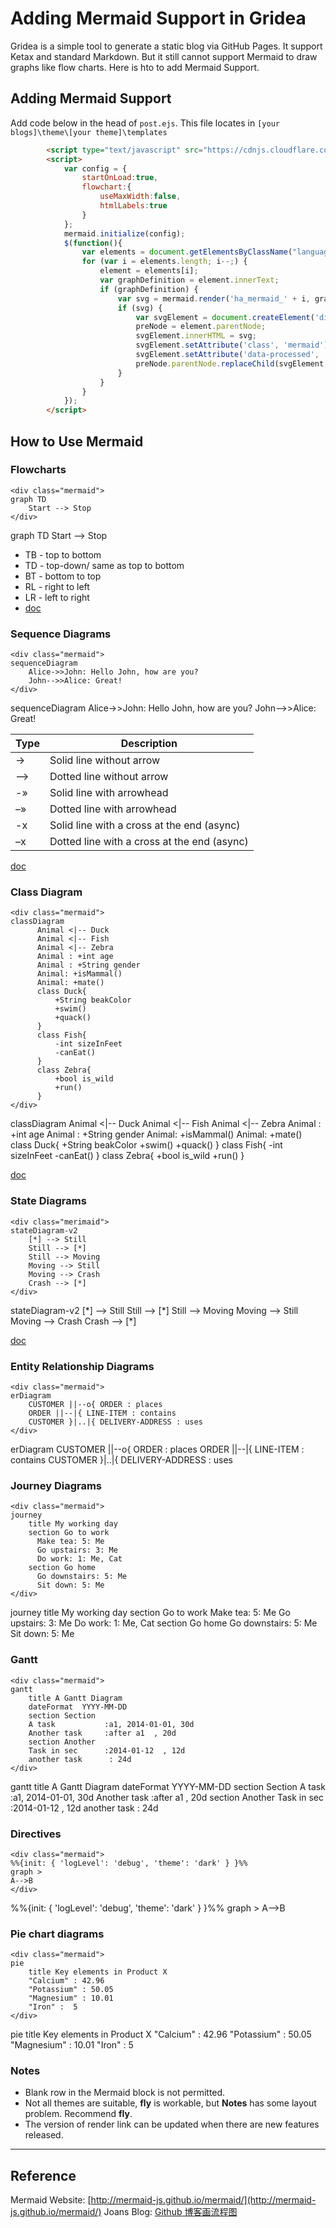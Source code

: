# Adding Mermaid Support in Gridea


Gridea is a simple tool to generate a static blog via GitHub Pages. It support Ketax and standard Markdown. But it still cannot support Mermaid to draw graphs like flow charts. Here is hto to add Mermaid Support. 

<!-- more -->

## Adding Mermaid Support

Add code below in the head of `post.ejs`. This file locates in `[your blogs]\theme\[your theme]\templates`

```html
        <script type="text/javascript" src="https://cdnjs.cloudflare.com/ajax/libs/mermaid/8.8.0/mermaid.min.js"></script>
        <script>
            var config = {
                startOnLoad:true,
                flowchart:{
                    useMaxWidth:false,
                    htmlLabels:true
                }
            };
            mermaid.initialize(config);
            $(function(){
                var elements = document.getElementsByClassName("language-mermaid");
                for (var i = elements.length; i--;) {
                    element = elements[i];
                    var graphDefinition = element.innerText;
                    if (graphDefinition) {
                        var svg = mermaid.render('ha_mermaid_' + i, graphDefinition, function(svg){});
                        if (svg) {
                            var svgElement = document.createElement('div');
                            preNode = element.parentNode;
                            svgElement.innerHTML = svg;
                            svgElement.setAttribute('class', 'mermaid');
                            svgElement.setAttribute('data-processed', 'true');
                            preNode.parentNode.replaceChild(svgElement, preNode);
                        }
                    }
                }
            });
        </script>
```

## How to Use Mermaid

### Flowcharts

```
<div class="mermaid">
graph TD
    Start --> Stop
</div>
```

<div class="mermaid">
graph TD
    Start --> Stop
</div>


* TB - top to bottom
* TD - top-down/ same as top to bottom
* BT - bottom to top
* RL - right to left
* LR - left to right
* [doc](http://mermaid-js.github.io/mermaid/diagrams-and-syntax-and-examples/flowchart.html)

### Sequence Diagrams

```
<div class="mermaid">
sequenceDiagram
    Alice->>John: Hello John, how are you?
    John-->>Alice: Great!
</div>
```

<div class="mermaid">
sequenceDiagram
    Alice->>John: Hello John, how are you?
    John-->>Alice: Great!
</div>

Type |	Description
-|-
-> 	|Solid line without arrow
–> 	|Dotted line without arrow
-» 	|Solid line with arrowhead
–» 	|Dotted line with arrowhead
-x 	|Solid line with a cross at the end (async)
–x 	|Dotted line with a cross at the end (async)

[doc](http://mermaid-js.github.io/mermaid/diagrams-and-syntax-and-examples/sequenceDiagram.html)

### Class Diagram
```
<div class="mermaid">
classDiagram
      Animal <|-- Duck
      Animal <|-- Fish
      Animal <|-- Zebra
      Animal : +int age
      Animal : +String gender
      Animal: +isMammal()
      Animal: +mate()
      class Duck{
          +String beakColor
          +swim()
          +quack()
      }
      class Fish{
          -int sizeInFeet
          -canEat()
      }
      class Zebra{
          +bool is_wild
          +run()
      }
</div>
```

<div class="mermaid">
classDiagram
      Animal <|-- Duck
      Animal <|-- Fish
      Animal <|-- Zebra
      Animal : +int age
      Animal : +String gender
      Animal: +isMammal()
      Animal: +mate()
      class Duck{
          +String beakColor
          +swim()
          +quack()
      }
      class Fish{
          -int sizeInFeet
          -canEat()
      }
      class Zebra{
          +bool is_wild
          +run()
      }
</div>

[doc](http://mermaid-js.github.io/mermaid/diagrams-and-syntax-and-examples/classDiagram.html)

### State Diagrams

```
<div class="merimaid">
stateDiagram-v2
    [*] --> Still
    Still --> [*]
    Still --> Moving
    Moving --> Still
    Moving --> Crash
    Crash --> [*]
</div>
```

<div class="mermaid">
stateDiagram-v2
    [*] --> Still
    Still --> [*]
    Still --> Moving
    Moving --> Still
    Moving --> Crash
    Crash --> [*]
</div>

[doc](http://mermaid-js.github.io/mermaid/diagrams-and-syntax-and-examples/stateDiagram.html)

### Entity Relationship Diagrams

```
<div class="mermaid">
erDiagram
    CUSTOMER ||--o{ ORDER : places
    ORDER ||--|{ LINE-ITEM : contains
    CUSTOMER }|..|{ DELIVERY-ADDRESS : uses
</div>
```

<div class="mermaid">
erDiagram
    CUSTOMER ||--o{ ORDER : places
    ORDER ||--|{ LINE-ITEM : contains
    CUSTOMER }|..|{ DELIVERY-ADDRESS : uses
</div>

### Journey Diagrams
```
<div class="mermaid">
journey
    title My working day
    section Go to work
      Make tea: 5: Me
      Go upstairs: 3: Me
      Do work: 1: Me, Cat
    section Go home
      Go downstairs: 5: Me
      Sit down: 5: Me
</div>
```

<div class="mermaid">
journey
    title My working day
    section Go to work
      Make tea: 5: Me
      Go upstairs: 3: Me
      Do work: 1: Me, Cat
    section Go home
      Go downstairs: 5: Me
      Sit down: 5: Me
</div>

### Gantt
```
<div class="mermaid">
gantt
    title A Gantt Diagram
    dateFormat  YYYY-MM-DD
    section Section
    A task           :a1, 2014-01-01, 30d
    Another task     :after a1  , 20d
    section Another
    Task in sec      :2014-01-12  , 12d
    another task      : 24d
</div>
```

<div class="mermaid">
gantt
    title A Gantt Diagram
    dateFormat  YYYY-MM-DD
    section Section
    A task           :a1, 2014-01-01, 30d
    Another task     :after a1  , 20d
    section Another
    Task in sec      :2014-01-12  , 12d
    another task      : 24d
</div>

### Directives
```
<div class="mermaid">
%%{init: { 'logLevel': 'debug', 'theme': 'dark' } }%%
graph >
A-->B
</div>
```

<div class="mermaid">
%%{init: { 'logLevel': 'debug', 'theme': 'dark' } }%%
graph >
A-->B
</div>

### Pie chart diagrams
```
<div class="mermaid">
pie
    title Key elements in Product X
    "Calcium" : 42.96
    "Potassium" : 50.05
    "Magnesium" : 10.01
    "Iron" :  5
</div>
```

<div class="mermaid">
pie
    title Key elements in Product X
    "Calcium" : 42.96
    "Potassium" : 50.05
    "Magnesium" : 10.01
    "Iron" :  5
</div>

### Notes

* Blank row in the Mermaid block is not permitted. 
* Not all themes are suitable,  **fly** is workable, but **Notes** has some layout problem. Recommend **fly**. 
* The version of render link[](https://cdnjs.cloudflare.com/ajax/libs/mermaid/8.8.0/mermaid.min.js) can be updated when there are new features released. 

---

## Reference

Mermaid Website: [http://mermaid-js.github.io/mermaid/](http://mermaid-js.github.io/mermaid/)
Joans Blog: [Github 博客画流程图](http://blog.lisp4fun.com/2017/11/09/mermaid-flow)

